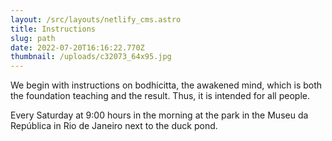 ```yaml
---
layout: /src/layouts/netlify_cms.astro
title: Instructions
slug: path
date: 2022-07-20T16:16:22.770Z
thumbnail: /uploads/c32073_64x95.jpg
---
```

We begin with instructions on bodhicitta, the awakened mind, which is both the foundation teaching and the result. Thus, it is intended for all people.

Every Saturday at 9:00 hours in the morning at the park in the Museu da República in Rio de Janeiro next to the duck pond.